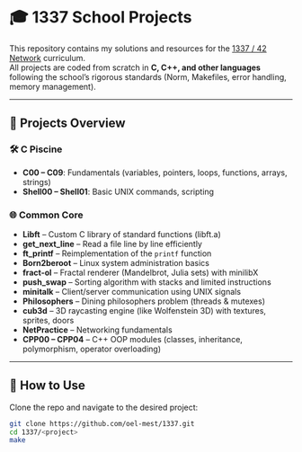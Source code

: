# 🎓 1337 School Projects

This repository contains my solutions and resources for the [1337 / 42 Network](https://42.fr/en/homepage/) curriculum.  
All projects are coded from scratch in **C, C++, and other languages** following the school’s rigorous standards (Norm, Makefiles, error handling, memory management).

---

## 📂 Projects Overview

### 🛠️ C Piscine
- **C00 – C09**: Fundamentals (variables, pointers, loops, functions, arrays, strings)  
- **Shell00 – Shell01**: Basic UNIX commands, scripting

### 🌐 Common Core
- **Libft** – Custom C library of standard functions (libft.a)  
- **get_next_line** – Read a file line by line efficiently  
- **ft_printf** – Reimplementation of the `printf` function  
- **Born2beroot** – Linux system administration basics  
- **fract-ol** – Fractal renderer (Mandelbrot, Julia sets) with minilibX  
- **push_swap** – Sorting algorithm with stacks and limited instructions  
- **minitalk** – Client/server communication using UNIX signals  
- **Philosophers** – Dining philosophers problem (threads & mutexes)  
- **cub3d** – 3D raycasting engine (like Wolfenstein 3D) with textures, sprites, doors  
- **NetPractice** – Networking fundamentals  
- **CPP00 – CPP04** – C++ OOP modules (classes, inheritance, polymorphism, operator overloading)  

---

## 🚀 How to Use
Clone the repo and navigate to the desired project:

```bash
git clone https://github.com/oel-mest/1337.git
cd 1337/<project>
make
